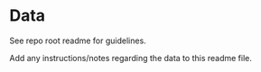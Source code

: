 # Data

See repo root readme for guidelines.

Add any instructions/notes regarding the data to this readme file.
